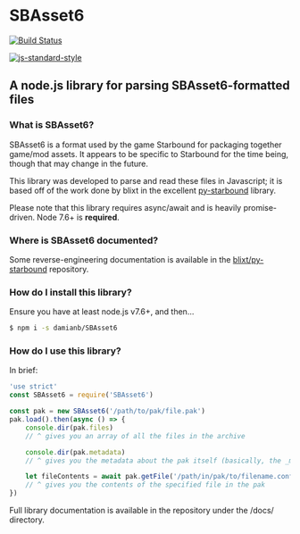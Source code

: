 # SBAsset6

[![Build Status](https://travis-ci.org/damianb/SBAsset6.svg?branch=master)](https://travis-ci.org/damianb/SBAsset6)

[![js-standard-style](https://cdn.rawgit.com/feross/standard/master/badge.svg)](https://github.com/standard/standard)

## A node.js library for parsing SBAsset6-formatted files

### What is SBAsset6?

SBAsset6 is a format used by the game Starbound for packaging together game/mod assets.
It appears to be specific to Starbound for the time being, though that may change in the future.

This library was developed to parse and read these files in Javascript; it is based off of the work done by blixt in the excellent [py-starbound](https://github.com/blixt/py-starbound) library.

Please note that this library requires async/await and is heavily promise-driven.  Node 7.6+ is **required**.

### Where is SBAsset6 documented?

Some reverse-engineering documentation is available in the [blixt/py-starbound](https://github.com/blixt/py-starbound/blob/master/FORMATS.md) repository.

### How do I install this library?

Ensure you have at least node.js v7.6+, and then...

``` bash
$ npm i -s damianb/SBAsset6
```

### How do I use this library?

In brief:

``` js
'use strict'
const SBAsset6 = require('SBAsset6')

const pak = new SBAsset6('/path/to/pak/file.pak')
pak.load().then(async () => {
	console.dir(pak.files)
	// ^ gives you an array of all the files in the archive

	console.dir(pak.metadata)
	// ^ gives you the metadata about the pak itself (basically, the _metadata file)

	let fileContents = await pak.getFile('/path/in/pak/to/filename.config')
	// ^ gives you the contents of the specified file in the pak
})

```

Full library documentation is available in the repository under the /docs/ directory.
